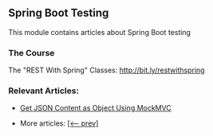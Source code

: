 ## Spring Boot Testing

This module contains articles about Spring Boot testing

### The Course

The "REST With Spring" Classes: http://bit.ly/restwithspring

### Relevant Articles:

- [Get JSON Content as Object Using MockMVC](https://www.baeldung.com/spring-mockmvc-fetch-json)

- More articles: [[<-- prev]](../spring-boot-testing-2)
